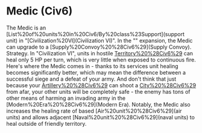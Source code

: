 # Medic (Civ6)

The Medic is an [List%20of%20units%20in%20Civ6/By%20class%23Support](support unit) in "[Civilization%20VI](Civilization VI)".
In the "" expansion, the Medic can upgrade to a [Supply%20Convoy%20%28Civ6%29](Supply Convoy).
Strategy.
In "Civilization VI", units in hostile [Territory%20%28Civ6%29](territory) can heal only 5 HP per turn, which is very little when exposed to continuous fire. Here's where the Medic comes in - thanks to its services unit healing becomes significantly better, which may mean the difference between a successful siege and a defeat of your army. And don't think that just because your [Artillery%20%28Civ6%29](Artillery) can shoot a [City%20%28Civ6%29](city) from afar, your other units will be completely safe - the enemy has tons of other means of harming an invading army in the [Modern%20Era%20%28Civ6%29](Modern Era).
Notably, the Medic also increases the healing rate of based [Air%20unit%20%28Civ6%29](air units) and allows adjacent [Naval%20unit%20%28Civ6%29](naval units) to heal outside of friendly territory.
